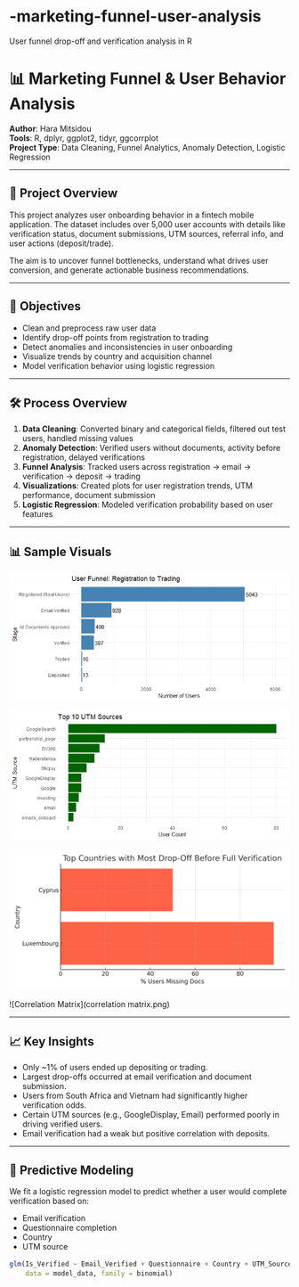 # -marketing-funnel-user-analysis
User funnel drop-off and verification analysis in R
# 📊 Marketing Funnel & User Behavior Analysis

**Author**: Hara Mitsidou  
**Tools**: R, dplyr, ggplot2, tidyr, ggcorrplot  
**Project Type**: Data Cleaning, Funnel Analytics, Anomaly Detection, Logistic Regression

---

## 📁 Project Overview

This project analyzes user onboarding behavior in a fintech mobile application. The dataset includes over 5,000 user accounts with details like verification status, document submissions, UTM sources, referral info, and user actions (deposit/trade).

The aim is to uncover funnel bottlenecks, understand what drives user conversion, and generate actionable business recommendations.

---

## 🎯 Objectives

- Clean and preprocess raw user data
- Identify drop-off points from registration to trading
- Detect anomalies and inconsistencies in user onboarding
- Visualize trends by country and acquisition channel
- Model verification behavior using logistic regression

---

## 🛠️ Process Overview

1. **Data Cleaning**: Converted binary and categorical fields, filtered out test users, handled missing values
2. **Anomaly Detection**: Verified users without documents, activity before registration, delayed verifications
3. **Funnel Analysis**: Tracked users across registration → email → verification → deposit → trading
4. **Visualizations**: Created plots for user registration trends, UTM performance, document submission
5. **Logistic Regression**: Modeled verification probability based on user features

---

## 📊 Sample Visuals

![User Funnel](user_funnel.png)

![Top UTM Sources Drop-Off](top_utm_sourcess.png)

![Top Countries Drop-Off](top_countries_dropoff.png)

![Correlation Matrix](correlation matrix.png)


---

## 📈 Key Insights

- Only ~1% of users ended up depositing or trading.
- Largest drop-offs occurred at email verification and document submission.
- Users from South Africa and Vietnam had significantly higher verification odds.
- Certain UTM sources (e.g., GoogleDisplay, Email) performed poorly in driving verified users.
- Email verification had a weak but positive correlation with deposits.

---

## 🧠 Predictive Modeling

We fit a logistic regression model to predict whether a user would complete verification based on:
- Email verification
- Questionnaire completion
- Country
- UTM source

```r
glm(Is_Verified ~ Email_Verified + Questionnaire + Country + UTM_Source,
    data = model_data, family = binomial)
